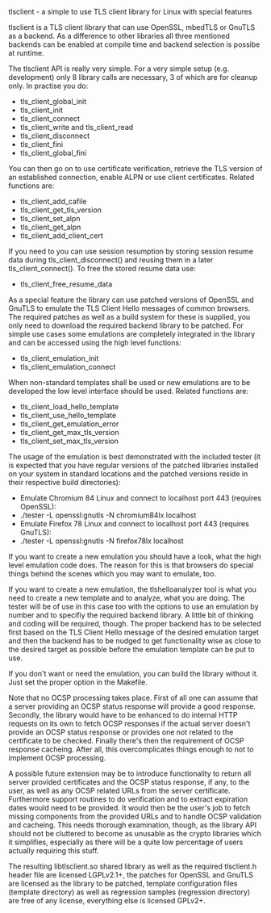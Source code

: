 tlsclient - a simple to use TLS client library for Linux with special features

tlsclient is a TLS client library that can use OpenSSL, mbedTLS or
GnuTLS as a backend. As a difference to other libraries all three
mentioned backends can be enabled at compile time and backend
selection is possibe at runtime.

The tlsclient API is really very simple. For a very simple setup
(e.g. development) only 8 library calls are necessary, 3 of which
are for cleanup only. In practise you do:

* tls\_client\_global\_init
* tls\_client\_init
* tls\_client\_connect
* tls\_client\_write and tls\_client\_read
* tls\_client\_disconnect
* tls\_client\_fini
* tls\_client\_global\_fini

You can then go on to use certificate verification, 
retrieve the TLS version of an established connection, enable ALPN
or use client certificates. Related functions are:

* tls\_client\_add\_cafile
* tls\_client\_get\_tls\_version
* tls\_client\_set\_alpn
* tls\_client\_get\_alpn
* tls\_client\_add\_client\_cert

If you need to you can use session resumption by storing
session resume data during tls\_client\_disconnect() and reusing
them in a later tls\_client\_connect(). To free the stored
resume data use:

* tls\_client\_free\_resume\_data

As a special feature the library can use patched versions of
OpenSSL and GnuTLS to emulate the TLS Client Hello messages
of common browsers. The required patches as well as a build
system for these is supplied, you only need to download the
required backend library to be patched. For simple use cases
some emulations are completely integrated in the library
and can be accessed using the high level functions:

* tls\_client\_emulation\_init
* tls\_client\_emulation\_connect

When non-standard templates shall be used or new emulations
are to be developed the low level interface should be used.
Related functions are:

* tls\_client\_load\_hello\_template
* tls\_client\_use\_hello\_template
* tls\_client\_get\_emulation\_error
* tls\_client\_get\_max\_tls\_version
* tls\_client\_set\_max\_tls\_version

The usage of the emulation is best demonstrated with the included tester
(it is expected that you have regular versions of the patched libraries
installed on your system in standard locations and the patched versions
reside in their respective build directories):

* Emulate Chromium 84 Linux and connect to localhost port 443 (requires OpenSSL):
* ./tester -L openssl:gnutls -N chromium84lx localhost
* Emulate Firefox 78 Linux and connect to localhost port 443 (requires GnuTLS):
* ./tester -L openssl:gnutls -N firefox78lx localhost

If you want to create a new emulation you should have a look, what the
high level emulation code does. The reason for this is that browsers do
special things behind the scenes which you may want to emulate, too.

If you want to create a new emulation, the tlshelloanalyzer tool is what
you need to create a new template and to analyze, what you are doing.
The tester will be of use in this case too with the options to use an
emulation by number and to specifiy the required backend library.
A little bit of thinking and coding will be required, though.
The proper backend has to be selected first based on the TLS Client
Hello message of the desired emulation target and then the backend
has to be nudged to get functionality wise as close to the desired
target as possible before the emulation template can be put to use.

If you don't want or need the emulation, you can build the library
without it. Just set the proper option in the Makefile.

Note that no OCSP processing takes place. First of all one can assume
that a server providing an OCSP status response will provide a good
response. Secondly, the library would have to be enhanced to do
internal HTTP requests on its own to fetch OCSP responses if the
actual server doesn't provide an OCSP status response or provides
one not related to the certificate to be checked. Finally there's
then the requirement of OCSP response cacheing. After all, this
overcomplicates things enough to not to implement OCSP processing.

A possible future extension may be to introduce functionality to
return all server provided certificates and the OCSP status response,
if any, to the user, as well as any OCSP related URLs from the
server certificate. Furthermore support routines to do verification
and to extract expiration dates would need to be provided. It would
then be the user's job to fetch missing components from the provided
URLs and to handle OCSP validation and cacheing. This needs thorough
examination, though, as the library API should not be cluttered
to become as unusable as the crypto libraries which it simplifies,
especially as there will be a quite low percentage of users actually
requiring this stuff.

The resulting libtlsclient.so shared library as well as the
required tlsclient.h header file are licensed LGPLv2.1+,
the patches for OpenSSL and GnuTLS are licensed as the library
to be patched, template configuration files (template directory)
as well as regression samples (regression directory) are free of
any license, everything else is licensed GPLv2+.
